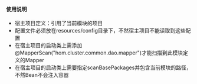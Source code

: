 #### 使用说明
* 宿主项目定义：引用了当前模块的项目
* 配置文件必须放在resources/config目录下，不然宿主项目不能读取到这些配置
* 在宿主项目的启动类上需添加@MapperScan("hom.cluster.common.dao.mapper")才能扫描到此模块定义的Mapper
* 在宿主项目的启动类上需要指定scanBasePackages并包含当前模块的路径，不然Bean不会注入容器